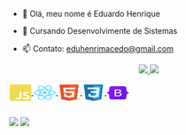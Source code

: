 - 👋 Olá, meu nome é Eduardo Henrique

- 👀 Cursando Desenvolvimente de Sistemas 
- 📫 Contato: eduhenrimacedo@gmail.com

<div align="center">
  <a href="https://github.com/EduardoHenrique-tech">
  <img height="165em" src="https://github-readme-stats.vercel.app/api?username=EduardoHenrique-tech&show_icons=true&theme=dracula&include_all_commits=true&count_private=true"/>
  <img height="165em" src="https://github-readme-stats.vercel.app/api/top-langs/?username=EduardoHenrique-tech&layout=compact&langs_count=7&theme=dracula"/>
</div>
  
  <div style="display: inline_block"><br>
  <img align="center" alt="#" height="30" width="40" src="https://raw.githubusercontent.com/devicons/devicon/master/icons/javascript/javascript-plain.svg">
    <img align="center" alt="#" height="30" width="40" src="https://raw.githubusercontent.com/devicons/devicon/master/icons/react/react-original.svg">
  <img align="center" alt="#" height="30" width="40" src="https://raw.githubusercontent.com/devicons/devicon/master/icons/html5/html5-original.svg">
  <img align="center" alt="#" height="30" width="40" src="https://raw.githubusercontent.com/devicons/devicon/master/icons/css3/css3-original.svg">
     <img align="center" alt="#" height="30" width="40" src="https://raw.githubusercontent.com/devicons/devicon/master/icons/bootstrap/bootstrap-original.svg">
</div>
  
  ##
  
  <div> 
  <a href="https://instagram.com/_e.lopesz" target="_blank"><img src="https://img.shields.io/badge/-Instagram-%23E4405F?style=for-the-badge&logo=instagram&logoColor=white" target="_blank"></a>
  <a href = "mailto:eduhenrimacedo@gmail.com"><img src="https://img.shields.io/badge/-Gmail-%23333?style=for-the-badge&logo=gmail&logoColor=white" target="_blank"></a>
 
</div>
